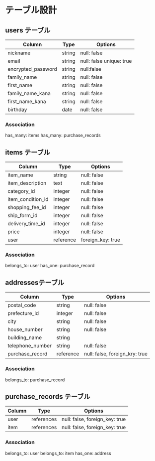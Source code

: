 # テーブル設計

## users テーブル

| Column             | Type     | Options                  |
| -------------------| ---------| ------------------------ |
| nickname           | string   | null: false              |
| email              | string   | null: false unique: true |
| encrypted_password | string   | null:false               |
| family_name        | string   | null: false              | 
| first_name         | string   | null: false              |
| family_name_kana   | string   | null: false              |
| first_name_kana    | string   | null: false              |
| birthday           | date     | null: false              |

### Association
has_many: items
has_many: purchase_records

## items テーブル

| Column            | Type       | Options           |
| ------------------| ---------- | ------------------|
| item_name         | string     | null: false       |
| item_description  | text       | null: false       |
| category_id       | integer    | null: false       |
| item_condition_id | integer    | null: false       |
| shopping_fee_id   | integer    | null: false       |
| ship_form_id      | integer    | null: false       |
| delivery_time_id  | integer    | null: false       |
| price             | integer    | null: false       |
| user              | reference  | foreign_key: true |

### Association
belongs_to: user
has_one: purchase_record

## addressesテーブル

| Column           | Type       | Options                        |
| -----------------| ---------- | -------------------------------|
| postal_code      | string     | null: false                    |
| prefecture_id    | integer    | null: false                    |
| city             | string     | null: false                    |
| house_number     | string     | null: false                    |
| building_name    | string     |                                |
| telephone_number | string     | null: false                    |
| purchase_record  | reference  | null: false, foreign_kry: true |

### Association
belongs_to: purchase_record

## purchase_records テーブル

| Column       | Type       | Options                        |
| -------------| ---------- | ------------------------------ |
| user         | references | null: false, foreign_key: true |
| item         | references | null: false, foreign_key: true |

### Association
belongs_to: user
belongs_to: item
has_one: address